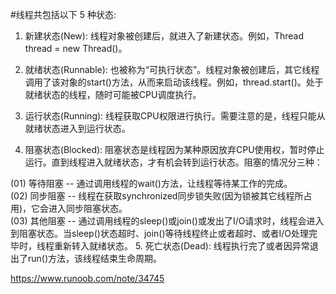 #线程共包括以下 5 种状态:
1. 新建状态(New): 线程对象被创建后，就进入了新建状态。例如，Thread thread = new Thread()。

2. 就绪状态(Runnable): 也被称为“可执行状态”。线程对象被创建后，其它线程调用了该对象的start()方法，从而来启动该线程。例如，thread.start()。处于就绪状态的线程，随时可能被CPU调度执行。

3. 运行状态(Running): 线程获取CPU权限进行执行。需要注意的是，线程只能从就绪状态进入到运行状态。

4. 阻塞状态(Blocked): 阻塞状态是线程因为某种原因放弃CPU使用权，暂时停止运行。直到线程进入就绪状态，才有机会转到运行状态。阻塞的情况分三种：

(01) 等待阻塞 -- 通过调用线程的wait()方法，让线程等待某工作的完成。  
(02) 同步阻塞 -- 线程在获取synchronized同步锁失败(因为锁被其它线程所占用)，它会进入同步阻塞状态。  
(03) 其他阻塞 -- 通过调用线程的sleep()或join()或发出了I/O请求时，线程会进入到阻塞状态。当sleep()状态超时、join()等待线程终止或者超时、或者I/O处理完毕时，线程重新转入就绪状态。
5. 死亡状态(Dead): 线程执行完了或者因异常退出了run()方法，该线程结束生命周期。

https://www.runoob.com/note/34745